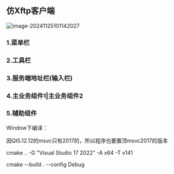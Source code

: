 ## 仿Xftp客户端

![image-20241125101142027](C:\Users\lzj99\AppData\Roaming\Typora\typora-user-images\image-20241125101142027.png)



### 1.菜单栏





### 2.工具栏





### 3.服务端地址栏(输入栏)



### 4.主业务组件1|主业务组件2



### 5.辅助组件







Window下编译：

因Qt5.12.12的msvc只有2017的，所以程序也要置顶msvc2017的版本

cmake .. -G "Visual Studio 17 2022" -A x64 -T v141

cmake --build . --config Debug

